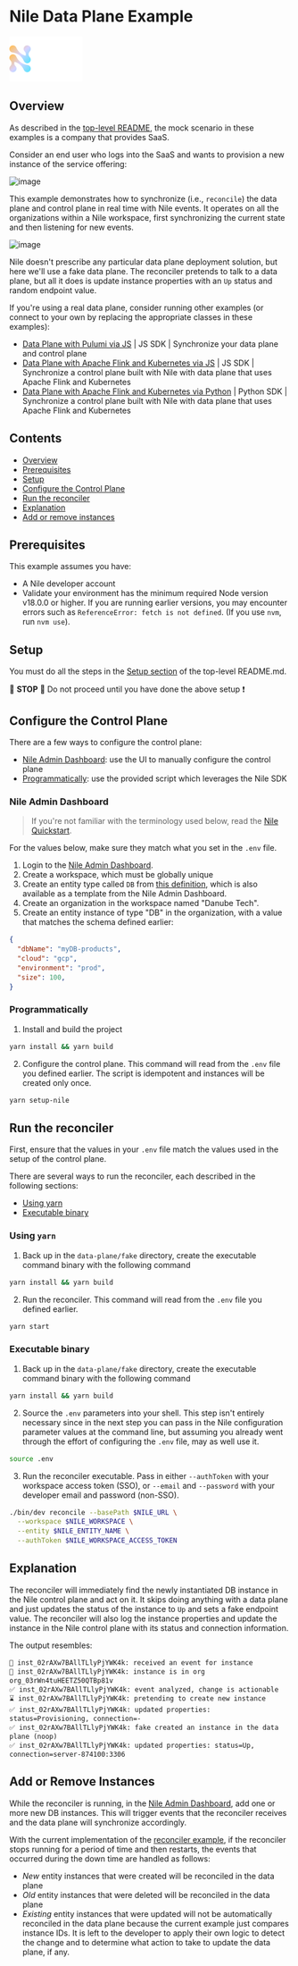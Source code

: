 # Nile Data Plane Example #

![image](../../images/Nile-text-logo.png)

## Overview

As described in the [top-level README](../../README.md), the mock scenario in these examples is a company that provides SaaS.

Consider an end user who logs into the SaaS and wants to provision a new instance of the service offering:

![image](../../images/events-p1.png)

This example demonstrates how to synchronize (i.e., `reconcile`) the data
plane and control plane in real time with Nile events.
It operates on all the organizations within a Nile workspace, first synchronizing
the current state and then listening for new events.

![image](../../images/events-p2.png)

Nile doesn't prescribe any particular data plane deployment solution, but here we'll
use a fake data plane.  The reconciler pretends to talk to a data plane, but all it does is
update instance properties with an `Up` status and random endpoint value.

If you're using a real data plane, consider running other examples (or connect to your own by replacing the appropriate classes in these examples):

- [Data Plane with Pulumi via JS](../../data-plane/pulumi/) | JS SDK | Synchronize your data plane and control plane
- [Data Plane with Apache Flink and Kubernetes via JS](../../data-plane/k8s/) | JS SDK | Synchronize a control plane built with Nile with data plane that uses Apache Flink and Kubernetes
- [Data Plane with Apache Flink and Kubernetes via Python](../../data-plane-python/k8s/) | Python SDK | Synchronize a control plane built with Nile with data plane that uses Apache Flink and Kubernetes

## Contents

* [Overview](#overview)
* [Prerequisites](#prerequisites)
* [Setup](#setup)
* [Configure the Control Plane](#configure-the-control-plane)
* [Run the reconciler](#run-the-reconciler)
* [Explanation](#explanation)
* [Add or remove instances](#add-or-remove-instances)

## Prerequisites ##

This example assumes you have:

* A Nile developer account
* Validate your environment has the minimum required Node version v18.0.0 or higher. If you are running earlier versions, you may encounter errors such as `ReferenceError: fetch is not defined`. (If you use `nvm`, run `nvm use`).

## Setup

You must do all the steps in the [Setup section](../../README.md#setup) of the top-level README.md.

:stop_sign: **STOP** :stop_sign: Do not proceed until you have done the above setup :heavy_exclamation_mark:

## Configure the Control Plane ##

There are a few ways to configure the control plane:

- [Nile Admin Dashboard](#nile-admin-dashboard): use the UI to manually configure the control plane
- [Programmatically](#programmatically): use the provided script which leverages the Nile SDK

### Nile Admin Dashboard

> If you're not familiar with the terminology used below, read the
> [Nile Quickstart](https://www.thenile.dev/docs/current/quick-start-ui).

For the values below, make sure they match what you set in the `.env` file.

1. Login to the [Nile Admin Dashboard](https://nad.thenile.dev/).
2. Create a workspace, which must be globally unique
3. Create an entity type called `DB` from [this definition](../quickstart/src/models/SaaSDB_Entity_Definition.json), which is also available as a template from the Nile Admin Dashboard.
4. Create an organization in the workspace named "Danube Tech".
5. Create an entity instance of type "DB" in the organization, with a value that matches the schema defined earlier:

```json
{
  "dbName": "myDB-products",
  "cloud": "gcp",
  "environment": "prod",
  "size": 100,
}
```

### Programmatically

1. Install and build the project

```bash
yarn install && yarn build
```

2. Configure the control plane. This command will read from the `.env` file you defined earlier. The script is idempotent and instances will be created only once.

```bash
yarn setup-nile
```

## Run the reconciler ##

First, ensure that the values in your `.env` file match the values used in the setup of the control plane.

There are several ways to run the reconciler, each described in the following sections:

- [Using yarn](#using-yarn)
- [Executable binary](#executable-binary)

### Using `yarn`

1. Back up in the `data-plane/fake` directory, create the executable command binary with the following command

```bash
yarn install && yarn build
```

2. Run the reconciler. This command will read from the `.env` file you defined earlier.

```bash
yarn start
```

### Executable binary

1. Back up in the `data-plane/fake` directory, create the executable command binary with the following command

```bash
yarn install && yarn build
```

2. Source the `.env` parameters into your shell.  This step isn't entirely necessary since in the next step you can pass in the Nile configuration parameter values at the command line, but assuming you already went through the effort of configuring the `.env` file, may as well use it.

```bash
source .env
```

3. Run the reconciler executable.  Pass in either `--authToken` with your workspace access token (SSO), or `--email` and `--password` with your developer email and password (non-SSO).

```bash
./bin/dev reconcile --basePath $NILE_URL \
  --workspace $NILE_WORKSPACE \
  --entity $NILE_ENTITY_NAME \
  --authToken $NILE_WORKSPACE_ACCESS_TOKEN
```

## Explanation

The reconciler will immediately find the newly instantiated DB instance in the Nile
control plane and act on it.  It skips doing anything with a data plane and just updates the status of the instance to `Up` and sets a fake endpoint value.
The reconciler will also log the instance properties and update the instance in the Nile control plane with its status and connection information.

The output resembles:

```
🔔 inst_02rAXw7BAllTLlyPjYWK4k: received an event for instance
🎯 inst_02rAXw7BAllTLlyPjYWK4k: instance is in org org_03rWn4tuHEETZ50QTBp81v
✅ inst_02rAXw7BAllTLlyPjYWK4k: event analyzed, change is actionable
⌛ inst_02rAXw7BAllTLlyPjYWK4k: pretending to create new instance
✅ inst_02rAXw7BAllTLlyPjYWK4k: updated properties: status=Provisioning, connection=-
✅ inst_02rAXw7BAllTLlyPjYWK4k: fake created an instance in the data plane (noop)
✅ inst_02rAXw7BAllTLlyPjYWK4k: updated properties: status=Up, connection=server-874100:3306
```

## Add or Remove Instances ##

While the reconciler is running, in the [Nile Admin Dashboard](https://nad.thenile.dev/), add one or
more new DB instances. This will trigger events that the
reconciler receives and the data plane will synchronize accordingly. 

With the current implementation of the [reconciler example](src/commands/reconcile/index.ts), if the reconciler stops running for a period of time and then restarts, the events that occurred during the down time are handled as follows:

- _New_ entity instances that were created will be reconciled in the data plane
- _Old_ entity instances that were deleted will be reconciled in the data plane
- _Existing_ entity instances that were updated will not be automatically reconciled in the data plane because the current example just compares instance IDs. It is left to the developer to apply their own logic to detect the change and to determine what action to take to update the data plane, if any.
